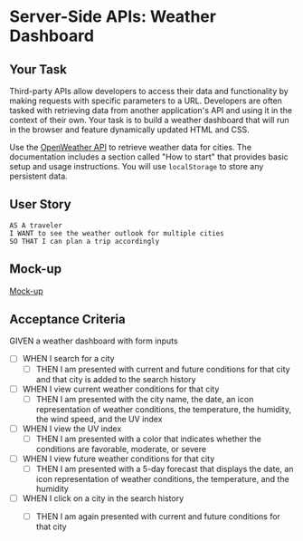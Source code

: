 # Server-Side APIs: Weather Dashboard
## Your Task
Third-party APIs allow developers to access their data and functionality by making requests with specific parameters to a URL. Developers are often tasked with retrieving data from another application's API and using it in the context of their own. Your task is to build a weather dashboard that will run in the browser and feature dynamically updated HTML and CSS.
 
Use the [OpenWeather API](https://openweathermap.org/api) to retrieve weather data for cities. The documentation includes a section called "How to start" that provides basic setup and usage instructions. You will use `localStorage` to store any persistent data.
 
## User Story
 
```
AS A traveler
I WANT to see the weather outlook for multiple cities
SO THAT I can plan a trip accordingly
```

## Mock-up
[Mock-up](https://ucarecdn.com/5b0ef48a-550d-4938-9ac2-3ab39a5ce347/)
 
## Acceptance Criteria

GIVEN a weather dashboard with form inputs
- [ ] WHEN I search for a city
    - [ ] THEN I am presented with current and future conditions for that city and that city is added to the search history
- [ ] WHEN I view current weather conditions for that city
    - [ ] THEN I am presented with the city name, the date, an icon representation of weather conditions, the temperature, the humidity, the wind speed, and the UV index
- [ ] WHEN I view the UV index
    - [ ] THEN I am presented with a color that indicates whether the conditions are favorable, moderate, or severe
- [ ] WHEN I view future weather conditions for that city
    - [ ] THEN I am presented with a 5-day forecast that displays the date, an icon representation of weather conditions, the temperature, and the humidity
- [ ] WHEN I click on a city in the search history
    - [ ] THEN I am again presented with current and future conditions for that city

